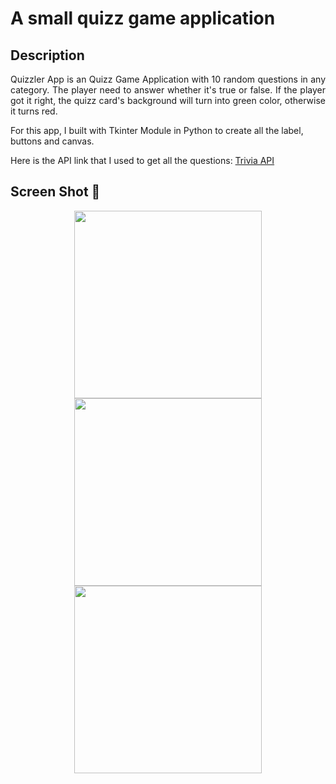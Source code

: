 <h1>A small quizz game application</h1>

<h2>Description</h2>
<p align="justify">
  Quizzler App is an Quizz Game Application with 10 random questions in any category.
  The player need to answer whether it's true or false.
  If the player got it right, the quizz card's background will turn into green color, otherwise it turns red.
  
  For this app, I built with Tkinter Module in Python to create all the label, buttons and canvas.
  
  Here is the API link that I used to get all the questions:
  <a href="https://opentdb.com/api_config.php">Trivia API</a>
</p>

<h2>Screen Shot 📸</h2>
<p align="center">
  <img width=300 src="https://user-images.githubusercontent.com/78774658/147398214-21239147-a2e8-4800-861e-3189439b996e.png" />
  <img width=300 src="https://user-images.githubusercontent.com/78774658/147398369-ffd7a17e-ef77-4075-af41-490c1d7b2f0b.png" />
  <img width=300 src="https://user-images.githubusercontent.com/78774658/147398386-9fe79429-c737-47cc-ab3e-9c35397bc3ce.png" />
</p>
